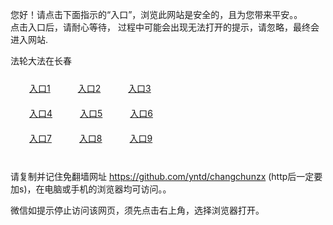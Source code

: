 您好！请点击下面指示的“入口”，浏览此网站是安全的，且为您带来平安。。 <br/>
点击入口后，请耐心等待， 过程中可能会出现无法打开的提示，请忽略，最终会进入网站. </br>

法轮大法在长春<br/>
<div style="padding:10px"><a style="margin:20px" target="_blank" href="https://denameq8i8zzg.cloudfront.net/2Qpsp?zxdkgtk" id="ccLink1" rel="nofollow">入口1</a> <a target="_blank" style="margin:20px" href="https://d22v6f1gzbj17e.cloudfront.net/2Qpsp?sycuo" id="ccLink2" rel="nofollow">入口2</a> <a style="margin:20px" target="_blank" href="https://d10jek9gvkk0mc.cloudfront.net/2Qpsp?kdnnajqm" id="ccLink3" rel="nofollow">入口3</a></div>

<div style="padding:10px" ><a style="margin:20px" target="_blank" href="https://denameq8i8zzg.cloudfront.net/2Qpsp?zxdkgtk" id="ccLink4" rel="nofollow">入口4</a> <a style="margin:20px" href="https://d22v6f1gzbj17e.cloudfront.net/2Qpsp?sycuo" target="_blank" id="ccLink5" rel="nofollow">入口5</a> <a style="margin:20px" href="https://d10jek9gvkk0mc.cloudfront.net/2Qpsp?kdnnajqm" target="_blank" id="ccLink6" rel="nofollow">入口6</a></div>

<div style="padding:10px"><a style="margin:20px" target="_blank" href="https://denameq8i8zzg.cloudfront.net/2Qpsp?zxdkgtk" id="ccLink7" rel="nofollow">入口7</a> <a style="margin:20px" href="https://d22v6f1gzbj17e.cloudfront.net/2Qpsp?sycuo" target="_blank" id="ccLink8" rel="nofollow">入口8</a> <a style="margin:20px" target="_blank" href="https://d10jek9gvkk0mc.cloudfront.net/2Qpsp?kdnnajqm" id="ccLink9" rel="nofollow">入口9</a></div>

<br/>



请复制并记住免翻墙网址 https://github.com/yntd/changchunzx (http后一定要加s)，在电脑或手机的浏览器均可访问。。<br/>

微信如提示停止访问该网页，须先点击右上角，选择浏览器打开。
